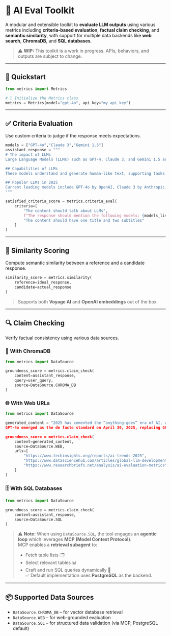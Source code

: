 # 🤖 AI Eval Toolkit

A modular and extensible toolkit to **evaluate LLM outputs** using various metrics including **criteria-based evaluation**, **factual claim checking**, and **semantic similarity**, with support for multiple data backends like **web search**, **ChromaDB**, and **SQL databases**.

> ⚠️ **WIP:** This toolkit is a work in progress. APIs, behaviors, and outputs are subject to change.

---

## 🚀 Quickstart

```python
from metrics import Metrics

# 🔧 Initialize the Metrics class
metrics = Metrics(model="gpt-4o", api_key="my_api_key")
```

---

## ✅ Criteria Evaluation

Use custom criteria to judge if the response meets expectations.

```python
models = ["GPT-4o","Claude 3","Gemini 1.5"]
assistant_response = """
# The impact of LLMs
Large Language Models (LLMs) such as GPT-4, Claude 3, and Gemini 1.5 are transforming the way we interact with technology.

## Capabilities of LLMs
These models understand and generate human-like text, supporting tasks from summarization to code generation.

## Popular LLMs in 2025
Current leading models include GPT-4o by OpenAI, Claude 3 by Anthropic, and Gemini 1.5 by Google DeepMind.
"""

satisfied_criteria_score = metrics.criteria_eval(
    criteria=[
        "The content should talk about LLMs",
        f"The response should mention the following models: {models_list}",
        "The content should have one title and two subtitles"
    ]
)
```

---

## 🧠 Similarity Scoring

Compute semantic similarity between a reference and a candidate response.

```python
similarity_score = metrics.similarity(
    reference=ideal_response,
    candidate=actual_response
)
```

> Supports both **Voyage AI** and **OpenAI embeddings** out of the box.

---

## 🔍 Claim Checking

Verify factual consistency using various data sources.

### 🧠 With ChromaDB

```python
from metrics import DataSource

groundness_score = metrics.claim_check(
    content=assistant_response,
    query=user_query,
    source=DataSource.CHROMA_DB
)
```

### 🌐 With Web URLs

```python
from metrics import DataSource

generated_content = "2025 has cemented the “anything-goes” era of AI, with over $300 billion poured into rapid LLM development by tech giants and governments alike.
GPT-4o emerged as the de facto standard on April 30, 2025, replacing GPT-4 and bringing native multimodal (text, image, audio) capabilities to mainstream chat interfaces."

groundness_score = metrics.claim_check(
    content=generated_content,
    source=DataSource.WEB,
    urls=[
        "https://www.techinsights.org/reports/ai-trends-2025",
        "https://www.datasciencehub.com/articles/global-llm-developments",
        "https://www.researchbriefs.net/analysis/ai-evaluation-metrics"
    ]
)
```

### 🗄️ With SQL Databases

```python
from metrics import DataSource

groundness_score = metrics.claim_check(
    content=assistant_response,
    source=DataSource.SQL
)
```

> ⚠️ **Note:** When using `DataSource.SQL`, the tool engages an **agentic loop** which leverages **MCP (Model Context Protocol)**.  
> MCP enables a **retrieval subagent** to:
> - Fetch table lists 🗂️  
> - Select relevant tables 📊  
> - Craft and run SQL queries dynamically 🔎  
> ✅ Default implementation uses **PostgreSQL** as the backend.

---

## 📦 Supported Data Sources

- `DataSource.CHROMA_DB` – for vector database retrieval  
- `DataSource.WEB` – for web-grounded evaluation  
- `DataSource.SQL` – for structured data validation (via MCP, PostgreSQL default)
